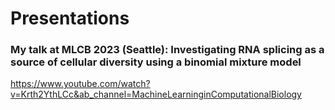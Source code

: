 # Presentations

### My talk at MLCB 2023 (Seattle): Investigating RNA splicing as a source of cellular diversity using a binomial mixture model 
https://www.youtube.com/watch?v=Krth2YthLCc&ab_channel=MachineLearninginComputationalBiology
